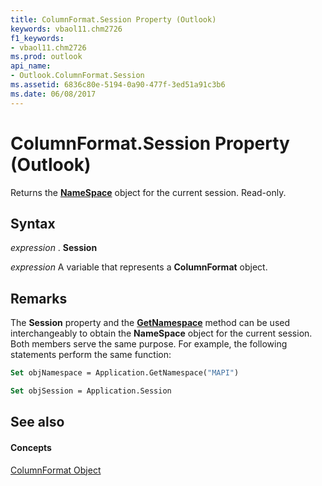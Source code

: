 ```yaml
---
title: ColumnFormat.Session Property (Outlook)
keywords: vbaol11.chm2726
f1_keywords:
- vbaol11.chm2726
ms.prod: outlook
api_name:
- Outlook.ColumnFormat.Session
ms.assetid: 6836c80e-5194-0a90-477f-3ed51a91c3b6
ms.date: 06/08/2017
---
```



# ColumnFormat.Session Property (Outlook)

Returns the  **[NameSpace](Outlook.NameSpace.md)** object for the current session. Read-only.


## Syntax

 _expression_ . **Session**

 _expression_ A variable that represents a **ColumnFormat** object.


## Remarks

The  **Session** property and the **[GetNamespace](Outlook.Application.GetNamespace.md)** method can be used interchangeably to obtain the **NameSpace** object for the current session. Both members serve the same purpose. For example, the following statements perform the same function:


```vb
Set objNamespace = Application.GetNamespace("MAPI") 
```


```vb
Set objSession = Application.Session
```


## See also


#### Concepts


[ColumnFormat Object](Outlook.ColumnFormat.md)

